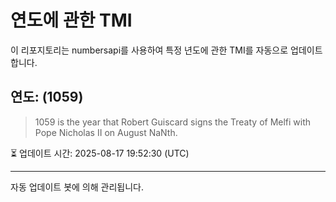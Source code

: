 
# 연도에 관한 TMI

이 리포지토리는 numbersapi를 사용하여 특정 년도에 관한 TMI를 자동으로 업데이트합니다.

## 연도: (1059)
> 1059 is the year that Robert Guiscard signs the Treaty of Melfi with Pope Nicholas II on August NaNth.

⏳ 업데이트 시간: 2025-08-17 19:52:30 (UTC)

---
자동 업데이트 봇에 의해 관리됩니다.
